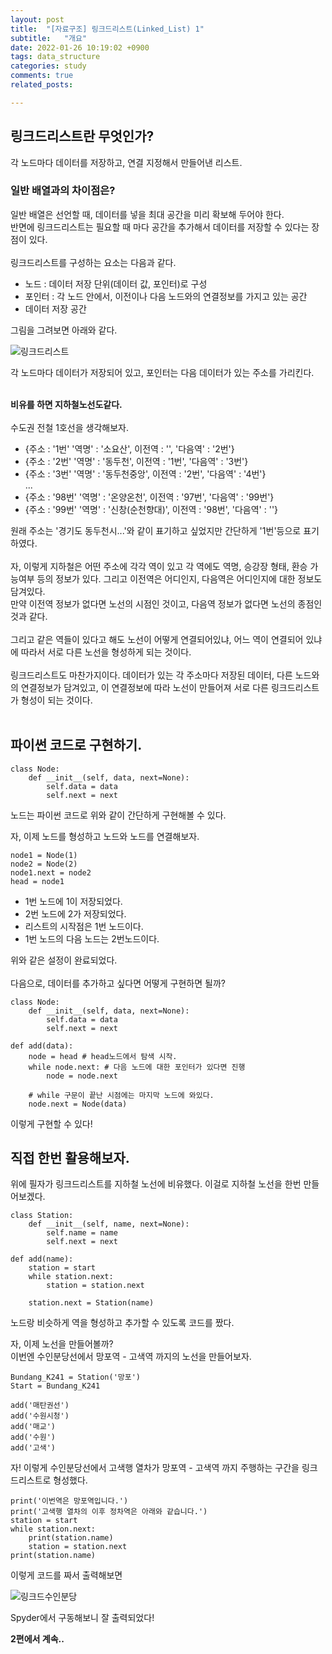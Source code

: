 ```yaml
---
layout: post
title:  "[자료구조] 링크드리스트(Linked_List) 1"
subtitle:   "개요"
date: 2022-01-26 10:19:02 +0900
tags: data_structure
categories: study
comments: true
related_posts:

---
```



## 링크드리스트란 무엇인가?<br/>

각 노드마다 데이터를 저장하고, 연결 지정해서 만들어낸 리스트.<br/>

### 일반 배열과의 차이점은?<br/>

일반 배열은 선언할 때, 데이터를 넣을 최대 공간을 미리 확보해 두어야 한다.<br/>
반면에 링크드리스트는 필요할 때 마다 공간을 추가해서 데이터를 저장할 수 있다는 장점이 있다.<br/>
<br/>
링크드리스트를 구성하는 요소는 다음과 같다.<br/>

- 노드 : 데이터 저장 단위(데이터 값, 포인터)로 구성
- 포인터 : 각 노드 안에서, 이전이나 다음 노드와의 연결정보를 가지고 있는 공간
- 데이터 저장 공간

그림을 그려보면 아래와 같다.<br/>

![링크드리스트](https://github.com/wookikim95/wookikim95.github.io/blob/main/assets/img/study/algorithm/2022-01-26_linked_list.jpg?raw=true)<br/>

각 노드마다 데이터가 저장되어 있고, 포인터는 다음 데이터가 있는 주소를 가리킨다.<br/>
<br/>

**비유를 하면 지하철노선도같다.**<br/>
<br/>
수도권 전철 1호선을 생각해보자.<br/>

- {주소 : '1번' '역명' : '소요산', 이전역 : '', '다음역' : '2번'}
- {주소 : '2번' '역명' : '동두천', 이전역 : '1번', '다음역' : '3번'}
- {주소 : '3번' '역명' : '동두천중앙', 이전역 : '2번', '다음역' : '4번'}<br/>
...
- {주소 : '98번' '역명' : '온양온천', 이전역 : '97번', '다음역' : '99번'}
- {주소 : '99번' '역명' : '신창(순천향대)', 이전역 : '98번', '다음역' : ''}

원래 주소는 '경기도 동두천시...'와 같이 표기하고 싶었지만 간단하게 '1번'등으로 표기하였다.<br/>
<br/>
자, 이렇게 지하철은 어떤 주소에 각각 역이 있고 각 역에도 역명, 승강장 형태, 환승 가능여부 등의 정보가 있다. 그리고 이전역은 어디인지, 다음역은 어디인지에 대한 정보도 담겨있다.<br/>
만약 이전역 정보가 없다면 노선의 시점인 것이고, 다음역 정보가 없다면 노선의 종점인 것과 같다.<br/>
<br/>
그리고 같은 역들이 있다고 해도 노선이 어떻게 연결되어있냐, 어느 역이 연결되어 있냐에 따라서 서로 다른 노선을 형성하게 되는 것이다.<br/>
<br/>
링크드리스트도 마찬가지이다. 데이터가 있는 각 주소마다 저장된 데이터, 다른 노드와의 연결정보가 담겨있고, 이 연결정보에 따라 노선이 만들어져 서로 다른 링크드리스트가 형성이 되는 것이다.<br/>
<br/>

## 파이썬 코드로 구현하기.<br/>

```
class Node:
    def __init__(self, data, next=None):
        self.data = data
        self.next = next
```
노드는 파이썬 코드로 위와 같이 간단하게 구현해볼 수 있다.<br/>

자, 이제 노드를 형성하고 노드와 노드를 연결해보자.<br/>

```
node1 = Node(1)
node2 = Node(2)
node1.next = node2
head = node1
```
- 1번 노드에 1이 저장되었다.
- 2번 노드에 2가 저장되었다.
- 리스트의 시작점은 1번 노드이다.
- 1번 노드의 다음 노드는 2번노드이다.

위와 같은 설정이 완료되었다.<br/>
<br/>
다음으로, 데이터를 추가하고 싶다면 어떻게 구현하면 될까?<br/>

```
class Node:
    def __init__(self, data, next=None):
        self.data = data
        self.next = next

def add(data):
    node = head # head노드에서 탐색 시작.
    while node.next: # 다음 노드에 대한 포인터가 있다면 진행
        node = node.next
    
    # while 구문이 끝난 시점에는 마지막 노드에 와있다.
    node.next = Node(data)
```

이렇게 구현할 수 있다!<br/>

## 직접 한번 활용해보자.<br/>

위에 필자가 링크드리스트를 지하철 노선에 비유했다. 이걸로 지하철 노선을 한번 만들어보겠다.<br/>

```
class Station:
    def __init__(self, name, next=None):
        self.name = name
        self.next = next
    
def add(name):
    station = start
    while station.next:
        station = station.next
    
    station.next = Station(name)
```
노드랑 비슷하게 역을 형성하고 추가할 수 있도록 코드를 짰다.<br/>

자, 이제 노선을 만들어볼까?<br/>
이번엔 수인분당선에서 망포역 - 고색역 까지의 노선을 만들어보자.<br/>

```
Bundang_K241 = Station('망포')
Start = Bundang_K241

add('매탄권선')
add('수원시청')
add('매교')
add('수원')
add('고색')
```

자! 이렇게 수인분당선에서 고색행 열차가 망포역 - 고색역 까지 주행하는 구간을 링크드리스트로 형성했다.
```
print('이번역은 망포역입니다.')
print('고색행 열차의 이후 정차역은 아래와 같습니다.')
station = start
while station.next:
    print(station.name)
    station = station.next
print(station.name)
```
이렇게 코드를 짜서 출력해보면<br/>

![링크드수인분당](https://github.com/wookikim95/wookikim95.github.io/blob/main/assets/img/study/algorithm/2022-01-26_linked_list_2.jpg?raw=true)<br/>

Spyder에서 구동해보니 잘 출력되었다!<br/>

**2편에서 계속..**<br/>